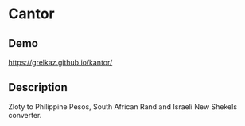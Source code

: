 # Cantor

## Demo

https://grelkaz.github.io/kantor/

## Description

Zloty to Philippine Pesos, South African Rand and Israeli New Shekels converter.
